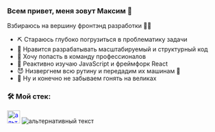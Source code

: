 ### Всем привет, меня зовут Максим 👋
Взбираюсь на вершину фронтэнд разработки 🧗‍♂️
<!--
**maxiair1/maxiair1** is a ✨ _special_ ✨ repository because its `README.md` (this file) appears on your GitHub profile.

Here are some ideas to get you started:

- 🔭 I’m currently working on ...
- 🌱 I’m currently learning ...
- 👯 I’m looking to collaborate on ...
- 🤔 I’m looking for help with ...
- 💬 Ask me about ...
- 📫 How to reach me: ...
- 😄 Pronouns: ...
- ⚡ Fun fact: ...
-->
- ⛏️ Стараюсь глубоко погрузиться в проблематику задачи
- 🧠 Нравится разрабатывать масштабируемый и структурный код
- 💪 Хочу попасть в команду профессионалов
- 🚀 Реактивно изучаю JavaScript и фреймфорк React
- 😈 Низвергнем всю рутину и передадим их машинам 🤖
- 🚴 Ну и конечно не забываем гонять на великах 

### 🛠️ Мой стек:
<img src="https://user-images.githubusercontent.com/59952488/169035244-ba874d72-ebde-4c75-818b-91da63add0ab.svg" alt="альтернативный текст" height="30" style="color:blue">
<img src="[путь к файлу](https://www.flaticon.com/free-icon/physics_1126012)" alt="альтернативный текст">
